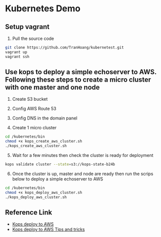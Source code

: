 # Kubernetes Demo

## Setup vagrant

1. Pull the source code

```bash
git clone https://github.com/TranHoang/kubernetest.git
vagrant up
vagrant ssh
```

## Use kops to deploy a simple echoserver to AWS. Following these steps to create a micro cluster with one master and one node

1. Create S3 bucket

2. Config AWS Route 53

3. Config DNS in the domain panel

4. Create 1 micro cluster

```bash
cd /kubernetes/bin
chmod +x kops_create_aws_cluster.sh
./kops_create_aws_cluster.sh
```

5. Wait for a few minutes then check the cluster is ready for deployment

```bash
kops validate cluster --state=s3://kops-state-b24b
```

6. Once the cluster is up, master and node are ready then run the scrips below to deploy a simple echoserver to AWS

```bash
cd /kubernetes/bin
chmod +x kops_deploy_aws_cluster.sh
./kops_deploy_aws_cluster.sh
```

## Reference Link

* [Kops deploy to AWS](https://github.com/kubernetes/kops/blob/master/docs/aws.md)
* [Kops deploy to AWS Tips and tricks](https://cloudonaut.io/6-tips-and-tricks-for-aws-command-line-ninjas/)